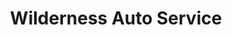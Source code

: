 ---
title: "Wilderness Auto Service"
url: /maple-valley/wilderness-auto-service/
shop: car repair
---